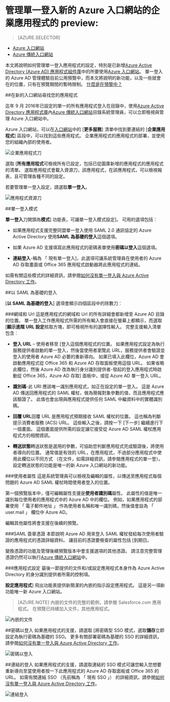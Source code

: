 <properties
    pageTitle="單一登入管理企業應用程式中的 Azure Active Directory 預覽 |Microsoft Azure"
    description="瞭解如何管理單一登入企業應用程式使用 Azure Active Directory"
    services="active-directory"
    documentationCenter=""
    authors="asmalser"
    manager="femila"
    editor=""/>

<tags
    ms.service="active-directory"
    ms.devlang="na"
    ms.topic="article"
    ms.tgt_pltfrm="na"
    ms.workload="identity"
    ms.date="09/30/2016"
    ms.author="asmalser"/>

# <a name="preview-managing-single-sign-on-for-enterprise-apps-in-the-new-azure-portal"></a>管理單一登入新的 Azure 入口網站的企業應用程式的 preview:

> [AZURE.SELECTOR]
- [Azure 入口網站](active-directory-enterprise-apps-manage-sso.md)
- [Azure 傳統入口網站](active-directory-sso-integrate-saas-apps.md)

本文將說明如何管理單一登入應用程式的設定，特別是已新增[Azure Active Directory (Azure AD) 應用程式組件庫](active-directory-appssoaccess-whatis.md#get-started-with-the-azure-ad-application-gallery)中的所要使用[Azure 入口網站](https://portal.azure.com)。 單一登入的 Azure AD 管理體驗目前公用預覽中，而本文將說明的新功能，以及一些就會在的位置，只有在預覽期間的暫時限制。 [什麼是在預覽中？](active-directory-preview-explainer.md)

##<a name="finding-your-apps-in-the-new-portal"></a>在新的入口網站尋找您的應用程式

迄年 9 月 2016年已設定的單一的所有應用程式登入在目錄中，使用[Azure Active Directory 應用程式庫](active-directory-appssoaccess-whatis.md#get-started-with-the-azure-ad-application-gallery)內[Azure 傳統入口網站](https://manage.windowsazure.com)目錄系統管理員，可以立即檢視與管理 Azure 入口網站中。

Azure 入口網站，可以在[入口網站](https://portal.azure.com)中的 [**更多服務**] 清單中找到要連結的 [**企業應用程式**] 區段中，可以找到這些應用程式。 企業應用程式的應用程式的部署，並使用您的組織內部的使用者。

![企業應用程式刀][1]

選取 [**所有應用程式**可檢視所有已設定，包括已從圖庫新增的應用程式的應用程式的清單。 選取應用程式會載入資源刀，該應用程式，在該應用程式，可以檢視報表，且可管理各種不同的設定。

若要管理單一登入設定，請選取**單一登入**。

![應用程式資源刀][2]


##<a name="single-sign-on-modes"></a>單一登入模式

**單一登入**刀開頭為**模式**] 功能表，可讓單一登入模式設定]。 可用的選項包括︰

* 如果應用程式支援完整同盟單一登入使用 SAML 2.0 通訊協定的 Azure Active Directory 使用**SAML 為基礎的登入**這個選項。

* 如果 Azure AD 支援填寫此應用程式的密碼表單使用**密碼以登入**這個選項。

* **連結登入**-稱為 「 現有單一登入]，此選項可讓系統管理員在使用者的 Azure AD 存取畫面或 Office 365 應用程式啟動器將此應用程式的連結。

如需有關這些模式的詳細資訊，請參閱[如何沒有單一登入與 Azure Active Directory 工作](active-directory-appssoaccess-whatis.md#how-does-single-sign-on-with-azure-active-directory-work)。


##<a name="saml-based-sign-on"></a>以 SAML 為基礎的登入

[**以 SAML 為基礎的登入**] 選項會顯示四個區段中的除數刀︰

###<a name="domains-and-urls"></a>網域和 Url
這是應用程式的網域和 Url 的所有詳細會都新增至 Azure AD 目錄的位置。 單一登入工作應用程式所需的所有輸入會直接在螢幕上都顯示，而選取 [**顯示進階 URL 設定**核取方塊，即可檢視所有的選擇性輸入。 完整支援輸入清單包含︰

* **登入 URL** – 使用者移至 [登入這個應用程式的位置。 如果應用程式設定為執行服務提供者啟動的單一登入，然後當使用者瀏覽此 URL，服務提供者會驗證並登入的使用者 Azure AD 必要的重新導向。 如果已填入此欄位，Azure AD 會啟動應用程式從 Office 365 和 Azure AD 存取面板使用這個 URL。 如果省略此欄位，然後 Azure AD 改為執行身分識別提供者-發起的登入應用程式時啟動從 Office 365，Azure AD 存取] 面板中，或從 Azure AD 單一登入 URL。

* **識別碼**-此 URI 應該唯一識別應用程式，如正在設定的單一登入。 這是 Azure AD 傳送回應用程式的 SAML 權杖，做為簡報對象參數的值，而且應用程式應該驗證了。 此值也會出現與應用程式提供任何 SAML 中繼資料中的實體識別碼。

* **回覆 URL**回覆 URL 是應用程式預期接收 SAML 權杖的位置。 這也稱為判斷提示消費者服務 (ACS) URL。 這些輸入之後，請按一下 [下一步] 繼續進行下一個畫面。 這個畫面提供所需的設定讓它接受從 Azure AD SAML 權杖應用程式方的相關資訊。

* **轉送狀態**轉送狀態是選用的參數，可協助您判斷應用程式完成驗證後，將使用者導向的位置。 通常值是有效的 URL，在應用程式，不過部分應用程式中使用此欄位以不同方式 （在文件，如需詳細資訊，請參閱應用程式的單一登）。 設定轉送狀態的功能是唯一的新 Azure 入口網站的新功能。

###<a name="user-attributes"></a>使用者屬性
這是系統管理員可以檢視及編輯的屬性，以傳送至應用程式每個問題的 Azure AD SAML 權杖時間使用者登入的位置。

第一個預覽版本中，僅可編輯屬性支援是**使用者識別碼**屬性。 此屬性的值是唯一識別每位使用者的應用程式中的 Azure AD 中的欄位。 例如，如果應用程式的部署使用 「 電子郵件地址 」 作為使用者名稱和唯一識別碼，然後值會設為 「 user.mail 」 欄位中 Azure AD。

編輯其他屬性將會支援在後續的預覽。

###<a name="saml-signing-certificate"></a>SAML 簽章憑證
本節說明 Azure AD 用來登入 SAML 權杖發給每次使用者驗證的應用程式的憑證詳細資料。 讓目前的憑證要檢查的屬性包括 [到期日。

變換憑證的功能及管理後續預覽版本中會支援選項的其他憑證。 請注意完整管理憑證仍然可以執行[Azure 傳統入口網站](active-directory-sso-certs.md)中。

###<a name="application-configuration"></a>應用程式設定
最後一節提供的文件和/或設定應用程式本身作為 Azure Active Directory 的身分識別提供者所需的控制項。

**設定應用程式**] 飛出功能表提供新簡潔的內嵌的指示設定應用程式。 這是另一項新功能唯一新 Azure 入口網站。

> [AZURE.NOTE] 內嵌的文件的完整的範例，請參閱 Salesforce.com 應用程式。 在預覽已持續加入文件，其他應用程式。

![內嵌的文件][3]

##<a name="password-based-sign-on"></a>密碼以登入
如果應用程式的支援，請選取 [將密碼型 SSO 模式，選取**儲存**立即設定為執行密碼為基礎的 SSO。 更多有關部署密碼為基礎的 SSO 的詳細資訊，請參閱[如何沒有單一登入與 Azure Active Directory 工作](active-directory-appssoaccess-whatis.md#how-does-single-sign-on-with-azure-active-directory-work)。

![密碼以登入][4]


##<a name="linked-sign-on"></a>連結的登入
如果應用程式的支援，請選取連結的 SSO 模式可讓您輸入您想要重新導向至當使用者按一下此應用程式的 Azure AD 存取面板或 Office 365 的 URL。 如需有關連結 SSO （先前稱為 「 現有 SSO 」） 的詳細資訊，請參閱[如何沒有單一登入與 Azure Active Directory 工作](active-directory-appssoaccess-whatis.md#how-does-single-sign-on-with-azure-active-directory-work)。

![連結登入][5]

[1]: ./media/active-directory-enterprise-apps-manage-sso/enterprise-apps-blade.PNG
[2]: ./media/active-directory-enterprise-apps-manage-sso/enterprise-apps-sso-blade.PNG
[3]: ./media/active-directory-enterprise-apps-manage-sso/enterprise-apps-blade-embedded-docs.PNG
[4]: ./media/active-directory-enterprise-apps-manage-sso/enterprise-apps-blade-password-sso.PNG
[5]: ./media/active-directory-enterprise-apps-manage-sso/enterprise-apps-blade-linked-sso.PNG
